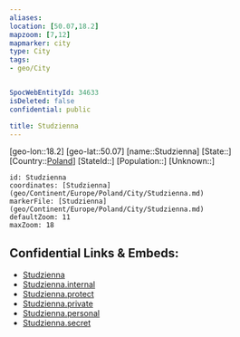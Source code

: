 ```yaml
---
aliases: 
location: [50.07,18.2]
mapzoom: [7,12] 
mapmarker: city 
type: City
tags:
- geo/City


SpocWebEntityId: 34633
isDeleted: false
confidential: public

title: Studzienna
---
```

[geo-lon::18.2]
[geo-lat::50.07]
[name::Studzienna]
[State::]
[Country::[Poland](geo/Continent/Europe/Poland.md)]
[StateId::]
[Population::]
[Unknown::]


```leaflet
id: Studzienna
coordinates: [Studzienna](geo/Continent/Europe/Poland/City/Studzienna.md)
markerFile: [Studzienna](geo/Continent/Europe/Poland/City/Studzienna.md)
defaultZoom: 11 
maxZoom: 18
```


## Confidential Links & Embeds: 
- [Studzienna](../../../../../../_public/geo/Continent/Europe/Poland/City/Studzienna.md) 
- [Studzienna.internal](../../../../../../_internal/geo/Continent/Europe/Poland/City/Studzienna.internal.md) 
- [Studzienna.protect](../../../../../../_protect/geo/Continent/Europe/Poland/City/Studzienna.protect.md) 
- [Studzienna.private](../../../../../../_private/geo/Continent/Europe/Poland/City/Studzienna.private.md) 
- [Studzienna.personal](../../../../../../_personal/geo/Continent/Europe/Poland/City/Studzienna.personal.md) 
- [Studzienna.secret](../../../../../../_secret/geo/Continent/Europe/Poland/City/Studzienna.secret.md) 
